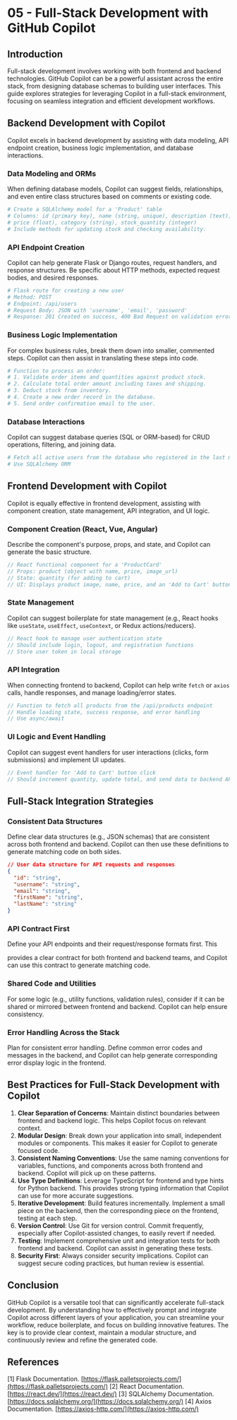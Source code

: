 # 05 - Full-Stack Development with GitHub Copilot

## Introduction

Full-stack development involves working with both frontend and backend technologies. GitHub Copilot can be a powerful assistant across the entire stack, from designing database schemas to building user interfaces. This guide explores strategies for leveraging Copilot in a full-stack environment, focusing on seamless integration and efficient development workflows.

## Backend Development with Copilot

Copilot excels in backend development by assisting with data modeling, API endpoint creation, business logic implementation, and database interactions.

### Data Modeling and ORMs

When defining database models, Copilot can suggest fields, relationships, and even entire class structures based on comments or existing code.

```python
# Create a SQLAlchemy model for a 'Product' table
# Columns: id (primary key), name (string, unique), description (text),
# price (float), category (string), stock_quantity (integer)
# Include methods for updating stock and checking availability.
```

### API Endpoint Creation

Copilot can help generate Flask or Django routes, request handlers, and response structures. Be specific about HTTP methods, expected request bodies, and desired responses.

```python
# Flask route for creating a new user
# Method: POST
# Endpoint: /api/users
# Request Body: JSON with 'username', 'email', 'password'
# Response: 201 Created on success, 400 Bad Request on validation error
```

### Business Logic Implementation

For complex business rules, break them down into smaller, commented steps. Copilot can then assist in translating these steps into code.

```python
# Function to process an order:
# 1. Validate order items and quantities against product stock.
# 2. Calculate total order amount including taxes and shipping.
# 3. Deduct stock from inventory.
# 4. Create a new order record in the database.
# 5. Send order confirmation email to the user.
```

### Database Interactions

Copilot can suggest database queries (SQL or ORM-based) for CRUD operations, filtering, and joining data.

```python
# Fetch all active users from the database who registered in the last month
# Use SQLAlchemy ORM
```

## Frontend Development with Copilot

Copilot is equally effective in frontend development, assisting with component creation, state management, API integration, and UI logic.

### Component Creation (React, Vue, Angular)

Describe the component's purpose, props, and state, and Copilot can generate the basic structure.

```javascript
// React functional component for a 'ProductCard'
// Props: product (object with name, price, image_url)
// State: quantity (for adding to cart)
// UI: Displays product image, name, price, and an 'Add to Cart' button
```

### State Management

Copilot can suggest boilerplate for state management (e.g., React hooks like `useState`, `useEffect`, `useContext`, or Redux actions/reducers).

```javascript
// React hook to manage user authentication state
// Should include login, logout, and registration functions
// Store user token in local storage
```

### API Integration

When connecting frontend to backend, Copilot can help write `fetch` or `axios` calls, handle responses, and manage loading/error states.

```javascript
// Function to fetch all products from the /api/products endpoint
// Handle loading state, success response, and error handling
// Use async/await
```

### UI Logic and Event Handling

Copilot can suggest event handlers for user interactions (clicks, form submissions) and implement UI updates.

```javascript
// Event handler for 'Add to Cart' button click
// Should increment quantity, update total, and send data to backend API
```

## Full-Stack Integration Strategies

### Consistent Data Structures

Define clear data structures (e.g., JSON schemas) that are consistent across both frontend and backend. Copilot can then use these definitions to generate matching code on both sides.

```json
// User data structure for API requests and responses
{
  "id": "string",
  "username": "string",
  "email": "string",
  "firstName": "string",
  "lastName": "string"
}
```

### API Contract First

Define your API endpoints and their request/response formats first. This 


provides a clear contract for both frontend and backend teams, and Copilot can use this contract to generate matching code.

### Shared Code and Utilities

For some logic (e.g., utility functions, validation rules), consider if it can be shared or mirrored between frontend and backend. Copilot can help ensure consistency.

### Error Handling Across the Stack

Plan for consistent error handling. Define common error codes and messages in the backend, and Copilot can help generate corresponding error display logic in the frontend.

## Best Practices for Full-Stack Development with Copilot

1.  **Clear Separation of Concerns**: Maintain distinct boundaries between frontend and backend logic. This helps Copilot focus on relevant context.
2.  **Modular Design**: Break down your application into small, independent modules or components. This makes it easier for Copilot to generate focused code.
3.  **Consistent Naming Conventions**: Use the same naming conventions for variables, functions, and components across both frontend and backend. Copilot will pick up on these patterns.
4.  **Use Type Definitions**: Leverage TypeScript for frontend and type hints for Python backend. This provides strong typing information that Copilot can use for more accurate suggestions.
5.  **Iterative Development**: Build features incrementally. Implement a small piece on the backend, then the corresponding piece on the frontend, testing at each step.
6.  **Version Control**: Use Git for version control. Commit frequently, especially after Copilot-assisted changes, to easily revert if needed.
7.  **Testing**: Implement comprehensive unit and integration tests for both frontend and backend. Copilot can assist in generating these tests.
8.  **Security First**: Always consider security implications. Copilot can suggest secure coding practices, but human review is essential.

## Conclusion

GitHub Copilot is a versatile tool that can significantly accelerate full-stack development. By understanding how to effectively prompt and integrate Copilot across different layers of your application, you can streamline your workflow, reduce boilerplate, and focus on building innovative features. The key is to provide clear context, maintain a modular structure, and continuously review and refine the generated code.

## References

[1] Flask Documentation. [https://flask.palletsprojects.com/](https://flask.palletsprojects.com/)
[2] React Documentation. [https://react.dev/](https://react.dev/)
[3] SQLAlchemy Documentation. [https://docs.sqlalchemy.org/](https://docs.sqlalchemy.org/)
[4] Axios Documentation. [https://axios-http.com/](https://axios-http.com/)


